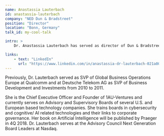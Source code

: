 ```yaml
---
name: Anastassia Lauterbach
id: anastassia-lauterbach
company: "NED Dun & Bradstreet"
position: "Director"
location: "Bonn, Germany"
talk_id: my-cool-talk

intro: >
    Dr. Anastassia Lauterbach has served as director of Dun & Bradstreet since 2013, and is member of the Nomination and Chairwoman of Technology & Innovation Committee.

links:
    - text: "LinkedIn"
      url: "https://www.linkedin.com/in/anastassia-dr-lauterbach-021a004"
---
```


Previously, Dr. Lauterbach served as SVP of Global Business Operations Europe at Qualcomm and at Deutsche Telekom AG as SVP of Business Development and Investments from 2010 to 2011.

She is the Chief Executive Officer and Founder of 1AU-Ventures and currently serves on Advisory and Supervisory Boards of several U.S. and European based technology companies. She trains boards in cybersecurity and cognitive/ AI related technologies and their links to corporate governance. Her book on Artificial Intelligence will be published by Praeger in 4Q 2018. Dr. Lauterbach serves at the Advisory Council Next Generation Board Leaders at Nasdaq.
